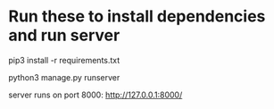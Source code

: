 # Run these to install dependencies and run server
pip3 install -r requirements.txt

python3 manage.py runserver

server runs on port 8000:
http://127.0.0.1:8000/
